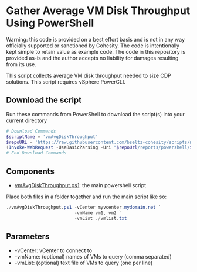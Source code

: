 # Gather Average VM Disk Throughput Using PowerShell

Warning: this code is provided on a best effort basis and is not in any way officially supported or sanctioned by Cohesity. The code is intentionally kept simple to retain value as example code. The code in this repository is provided as-is and the author accepts no liability for damages resulting from its use.

This script collects average VM disk throughput needed to size CDP solutions. This script requires vSphere PowerCLI.

## Download the script

Run these commands from PowerShell to download the script(s) into your current directory

```powershell
# Download Commands
$scriptName = 'vmAvgDiskThroughput'
$repoURL = 'https://raw.githubusercontent.com/bseltz-cohesity/scripts/master'
(Invoke-WebRequest -UseBasicParsing -Uri "$repoUrl/reports/powershell/$scriptName/$scriptName.ps1").content | Out-File "$scriptName.ps1"; (Get-Content "$scriptName.ps1") | Set-Content "$scriptName.ps1"
# End Download Commands
```

## Components

* [vmAvgDiskThroughput.ps1](https://raw.githubusercontent.com/bseltz-cohesity/scripts/master/reports/powershell/vmAvgDiskThroughput/vmAvgDiskThroughput.ps1): the main powershell script

Place both files in a folder together and run the main script like so:

```powershell
./vmAvgDiskThroughput.ps1 -vCenter myvcenter.mydomain.net `
                          -vmName vm1, vm2 `
                          -vmList ./vmlist.txt
```

## Parameters

* -vCenter: vCenter to connect to
* -vmName: (optional) names of VMs to query (comma separated)
* -vmList: (optional) text file of VMs to query (one per line)
